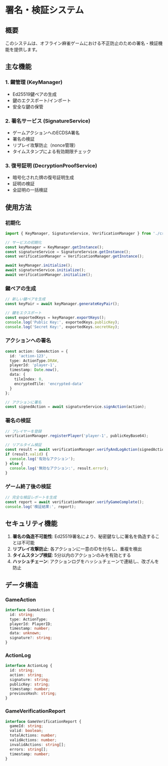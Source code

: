 # 署名・検証システム

## 概要
このシステムは、オフライン麻雀ゲームにおける不正防止のための署名・検証機能を提供します。

## 主な機能

### 1. 鍵管理 (KeyManager)
- Ed25519鍵ペアの生成
- 鍵のエクスポート/インポート
- 安全な鍵の保管

### 2. 署名サービス (SignatureService)
- ゲームアクションへのECDSA署名
- 署名の検証
- リプレイ攻撃防止（nonce管理）
- タイムスタンプによる有効期限チェック

### 3. 復号証明 (DecryptionProofService)
- 暗号化された牌の復号証明生成
- 証明の検証
- 全証明の一括検証

## 使用方法

### 初期化
```typescript
import { KeyManager, SignatureService, VerificationManager } from './crypto';

// サービスの初期化
const keyManager = KeyManager.getInstance();
const signatureService = SignatureService.getInstance();
const verificationManager = VerificationManager.getInstance();

await keyManager.initialize();
await signatureService.initialize();
await verificationManager.initialize();
```

### 鍵ペアの生成
```typescript
// 新しい鍵ペアを生成
const keyPair = await keyManager.generateKeyPair();

// 鍵をエクスポート
const exportedKeys = keyManager.exportKeys();
console.log('Public Key:', exportedKeys.publicKey);
console.log('Secret Key:', exportedKeys.secretKey);
```

### アクションへの署名
```typescript
const action: GameAction = {
  id: 'action-123',
  type: ActionType.DRAW,
  playerId: 'player-1',
  timestamp: Date.now(),
  data: {
    tileIndex: 0,
    encryptedTile: 'encrypted-data'
  }
};

// アクションに署名
const signedAction = await signatureService.signAction(action);
```

### 署名の検証
```typescript
// プレイヤーを登録
verificationManager.registerPlayer('player-1', publicKeyBase64);

// リアルタイム検証
const result = await verificationManager.verifyAndLogAction(signedAction);
if (result.valid) {
  console.log('有効なアクション');
} else {
  console.log('無効なアクション:', result.error);
}
```

### ゲーム終了後の検証
```typescript
// 完全な検証レポートを生成
const report = await verificationManager.verifyGameComplete();
console.log('検証結果:', report);
```

## セキュリティ機能

1. **署名の偽造不可能性**: Ed25519署名により、秘密鍵なしに署名を偽造することは不可能
2. **リプレイ攻撃防止**: 各アクションに一意のIDを付与し、重複を検出
3. **タイムスタンプ検証**: 5分以内のアクションのみを有効とする
4. **ハッシュチェーン**: アクションログをハッシュチェーンで連結し、改ざんを防止

## データ構造

### GameAction
```typescript
interface GameAction {
  id: string;
  type: ActionType;
  playerId: PlayerID;
  timestamp: number;
  data: unknown;
  signature?: string;
}
```

### ActionLog
```typescript
interface ActionLog {
  id: string;
  action: string;
  signature: string;
  publicKey: string;
  timestamp: number;
  previousHash: string;
}
```

### GameVerificationReport
```typescript
interface GameVerificationReport {
  gameId: string;
  valid: boolean;
  totalActions: number;
  validActions: number;
  invalidActions: string[];
  errors: string[];
  timestamp: number;
}
```